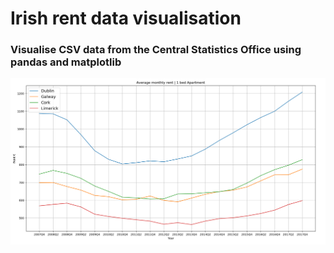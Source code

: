 # Irish rent data visualisation

### Visualise CSV data from the Central Statistics Office using pandas and matplotlib
![example](result.png)